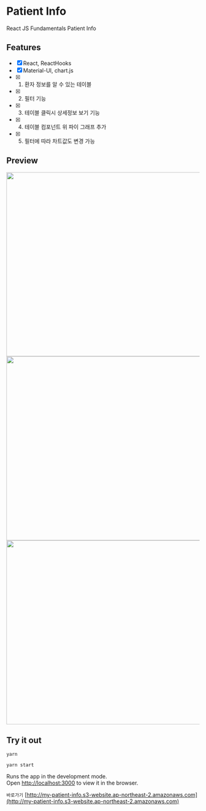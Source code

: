 # Patient Info

React JS Fundamentals Patient Info

## Features

- [x] React, ReactHooks
- [x] Material-UI, chart.js
- [x] 1. 환자 정보를 알 수 있는 테이블
- [x] 2. 필터 기능
- [x] 3. 테이블 클릭시 상세정보 보기 기능
- [x] 4. 테이블 컴포넌트 위 파이 그래프 추가
- [x] 5. 필터에 따라 차트값도 변경 가능

## Preview

<img src="https://user-images.githubusercontent.com/43328761/130079719-e0adabb2-1970-4d78-b40b-283438fe8f0c.png" width="640" height="480">

<img src="https://user-images.githubusercontent.com/43328761/130079735-47e095b3-1b6e-4997-8667-575162083ec8.png" width="640" height="480">

<img src="https://user-images.githubusercontent.com/43328761/130079739-02533e29-f503-4255-a0fa-3b5a8377ea53.png" width="640" height="480">

## Try it out

`yarn`

`yarn start`

Runs the app in the development mode.\
Open [http://localhost:3000](http://localhost:3000) to view it in the browser.

`바로가기` [http://my-patient-info.s3-website.ap-northeast-2.amazonaws.com](http://my-patient-info.s3-website.ap-northeast-2.amazonaws.com)
